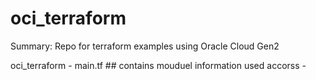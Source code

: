 # oci_terraform

Summary: Repo for terraform examples using Oracle Cloud Gen2 


oci_terraform
    - main.tf ## contains mouduel information used accorss
    - 